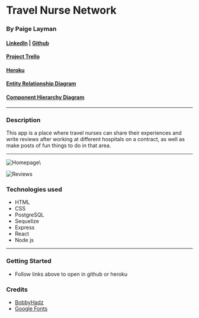 # Travel Nurse Network

### By Paige Layman

#### [LinkedIn](https://www.linkedin.com/in/paige-layman/) | [Github](https://github.com/paigelayman)

#### [Project Trello](https://trello.com/b/4idAcpeZ/travel-nurse-network)

#### [Heroku](https://travel-nurse-network.herokuapp.com/)

#### [Entity Relationship Diagram](https://lucid.app/lucidchart/2b267ace-29c6-4022-91b7-f61f8317f273/edit?viewport_loc=-11%2C16%2C1579%2C835%2C0_0&invitationId=inv_6af617d9-1f2e-4f79-91d0-9efd8254661d)

#### [Component Hierarchy Diagram](https://lucid.app/lucidchart/7f0b0610-8b87-45b9-951d-5012fd93c3f9/edit?viewport_loc=-11%2C219%2C1579%2C835%2C0_0&invitationId=inv_a30b8141-85d4-4625-8c77-d1085ca60c26)

---

### Description

This app is a place where travel nurses can share their experiences and write reviews after working at different hospitals on a contract, as well as make posts of fun things to do in that area.

---

![Homepage](https://photos.google.com/search/_tra_/photo/AF1QipMs8GCR6fMAm8DO1GAGqhBN39cV8bHvw4MJY9hM)\

![Reviews](https://photos.google.com/search/_tra_/photo/AF1QipNh9iQ7CDmt63kFdHc7_OXZUtCTWTtFMmNukw66)

### Technologies used

- HTML
- CSS
- PostgreSQL
- Sequelize
- Express
- React
- Node js

---

### Getting Started

- Follow links above to open in github or heroku

### Credits

- [BobbyHadz](https://bobbyhadz.com/blog/react-onclick-show-component)
- [Google Fonts](https://fonts.google.com/specimen/Rajdhani)
